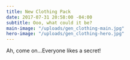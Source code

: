 ```yaml
---
title: New Clothing Pack
date: 2017-07-31 20:58:00 -04:00
subtitle: Ooo, what could it be?
main-image: "/uploads/gen_clothing-main.jpg"
hero-image: "/uploads/gen_clothing-hero.jpg"
---
```


Ah, come on...Everyone likes a secret!